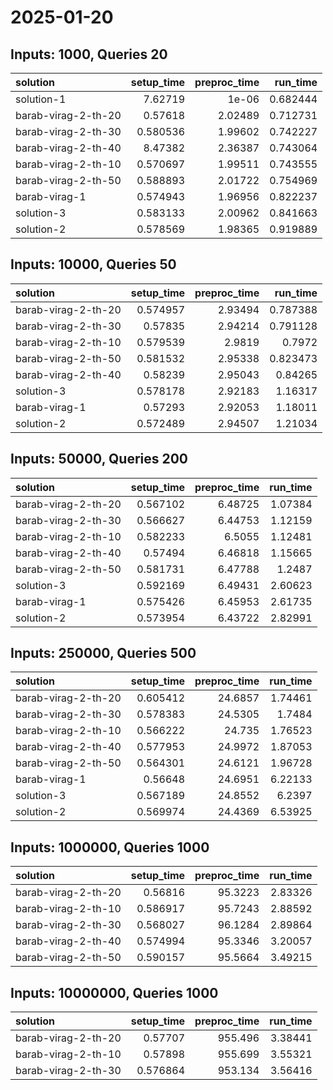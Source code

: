 # 2025-01-20

## Inputs: 1000, Queries 20

| solution            |   setup_time |   preproc_time |   run_time |
|:--------------------|-------------:|---------------:|-----------:|
| solution-1          |     7.62719  |        1e-06   |   0.682444 |
| barab-virag-2-th-20 |     0.57618  |        2.02489 |   0.712731 |
| barab-virag-2-th-30 |     0.580536 |        1.99602 |   0.742227 |
| barab-virag-2-th-40 |     8.47382  |        2.36387 |   0.743064 |
| barab-virag-2-th-10 |     0.570697 |        1.99511 |   0.743555 |
| barab-virag-2-th-50 |     0.588893 |        2.01722 |   0.754969 |
| barab-virag-1       |     0.574943 |        1.96956 |   0.822237 |
| solution-3          |     0.583133 |        2.00962 |   0.841663 |
| solution-2          |     0.578569 |        1.98365 |   0.919889 |

## Inputs: 10000, Queries 50

| solution            |   setup_time |   preproc_time |   run_time |
|:--------------------|-------------:|---------------:|-----------:|
| barab-virag-2-th-20 |     0.574957 |        2.93494 |   0.787388 |
| barab-virag-2-th-30 |     0.57835  |        2.94214 |   0.791128 |
| barab-virag-2-th-10 |     0.579539 |        2.9819  |   0.7972   |
| barab-virag-2-th-50 |     0.581532 |        2.95338 |   0.823473 |
| barab-virag-2-th-40 |     0.58239  |        2.95043 |   0.84265  |
| solution-3          |     0.578178 |        2.92183 |   1.16317  |
| barab-virag-1       |     0.57293  |        2.92053 |   1.18011  |
| solution-2          |     0.572489 |        2.94507 |   1.21034  |

## Inputs: 50000, Queries 200

| solution            |   setup_time |   preproc_time |   run_time |
|:--------------------|-------------:|---------------:|-----------:|
| barab-virag-2-th-20 |     0.567102 |        6.48725 |    1.07384 |
| barab-virag-2-th-30 |     0.566627 |        6.44753 |    1.12159 |
| barab-virag-2-th-10 |     0.582233 |        6.5055  |    1.12481 |
| barab-virag-2-th-40 |     0.57494  |        6.46818 |    1.15665 |
| barab-virag-2-th-50 |     0.581731 |        6.47788 |    1.2487  |
| solution-3          |     0.592169 |        6.49431 |    2.60623 |
| barab-virag-1       |     0.575426 |        6.45953 |    2.61735 |
| solution-2          |     0.573954 |        6.43722 |    2.82991 |

## Inputs: 250000, Queries 500

| solution            |   setup_time |   preproc_time |   run_time |
|:--------------------|-------------:|---------------:|-----------:|
| barab-virag-2-th-20 |     0.605412 |        24.6857 |    1.74461 |
| barab-virag-2-th-30 |     0.578383 |        24.5305 |    1.7484  |
| barab-virag-2-th-10 |     0.566222 |        24.735  |    1.76523 |
| barab-virag-2-th-40 |     0.577953 |        24.9972 |    1.87053 |
| barab-virag-2-th-50 |     0.564301 |        24.6121 |    1.96728 |
| barab-virag-1       |     0.56648  |        24.6951 |    6.22133 |
| solution-3          |     0.567189 |        24.8552 |    6.2397  |
| solution-2          |     0.569974 |        24.4369 |    6.53925 |

## Inputs: 1000000, Queries 1000

| solution            |   setup_time |   preproc_time |   run_time |
|:--------------------|-------------:|---------------:|-----------:|
| barab-virag-2-th-20 |     0.56816  |        95.3223 |    2.83326 |
| barab-virag-2-th-10 |     0.586917 |        95.7243 |    2.88592 |
| barab-virag-2-th-30 |     0.568027 |        96.1284 |    2.89864 |
| barab-virag-2-th-40 |     0.574994 |        95.3346 |    3.20057 |
| barab-virag-2-th-50 |     0.590157 |        95.5664 |    3.49215 |

## Inputs: 10000000, Queries 1000

| solution            |   setup_time |   preproc_time |   run_time |
|:--------------------|-------------:|---------------:|-----------:|
| barab-virag-2-th-20 |     0.57707  |        955.496 |    3.38441 |
| barab-virag-2-th-10 |     0.57898  |        955.699 |    3.55321 |
| barab-virag-2-th-30 |     0.576864 |        953.134 |    3.56416 |
